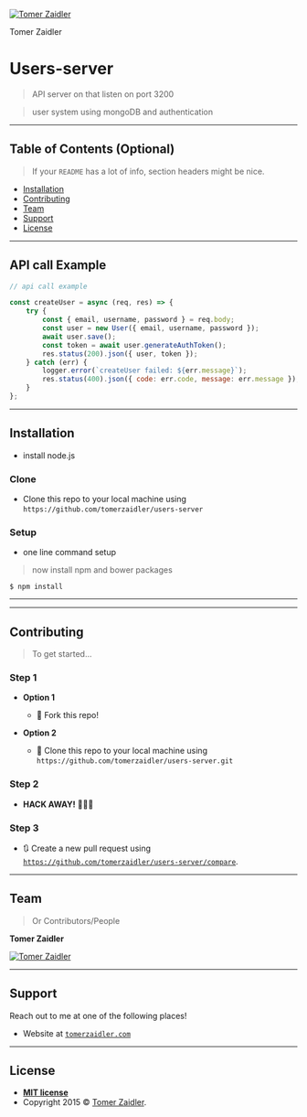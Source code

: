 <a href="http://www.tomerzaidler.com"><img src="https://avatars3.githubusercontent.com/u/50677880?s=460&u=d57cc592bedd144f97deb17f535b6e793f8cb27c&v=4" title="Tomer Zaidler" alt="Tomer Zaidler"></a>

Tomer Zaidler

# Users-server

> API server on that listen on port 3200

> user system using mongoDB and authentication

---

## Table of Contents (Optional)

> If your `README` has a lot of info, section headers might be nice.

- [Installation](#installation)
- [Contributing](#contributing)
- [Team](#team)
- [Support](#support)
- [License](#license)


---

## API call Example 

```javascript
// api call example

const createUser = async (req, res) => {
    try {
        const { email, username, password } = req.body;
        const user = new User({ email, username, password });
        await user.save();
        const token = await user.generateAuthToken();
        res.status(200).json({ user, token });
    } catch (err) {
        logger.error(`createUser failed: ${err.message}`);
        res.status(400).json({ code: err.code, message: err.message });
    }
};
```

---

## Installation

- install node.js

### Clone

- Clone this repo to your local machine using `https://github.com/tomerzaidler/users-server`

### Setup

- one line command setup

> now install npm and bower packages

```shell
$ npm install
```

---

---

## Contributing

> To get started...

### Step 1

- **Option 1**
    - 🍴 Fork this repo!

- **Option 2**
    - 👯 Clone this repo to your local machine using `https://github.com/tomerzaidler/users-server.git`

### Step 2

- **HACK AWAY!** 🔨🔨🔨

### Step 3

- 🔃 Create a new pull request using <a href="https://github.com/joanaz/HireDot2/compare/" target="_blank">`https://github.com/tomerzaidler/users-server/compare`</a>.

---

## Team

> Or Contributors/People

**Tomer Zaidler**

<a href="https://github.com/tomerzaidler"><img src="https://avatars3.githubusercontent.com/u/50677880?s=460&u=d57cc592bedd144f97deb17f535b6e793f8cb27c&v=4?s=200" title="Tomer Zaidler" alt="Tomer Zaidler"></a> 


---

## Support

Reach out to me at one of the following places!

- Website at <a href="http://www.tomerzaidler.com" target="_blank">`tomerzaidler.com`</a>

---

## License


- **[MIT license](http://opensource.org/licenses/mit-license.php)**
- Copyright 2015 © <a href="http://www.tomerzaidler.com" target="_blank">Tomer Zaidler</a>.